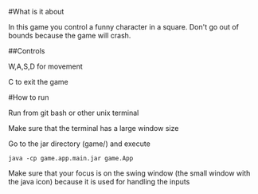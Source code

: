 #What is it about

In this game you control a funny character in a square. Don't go out of bounds because the game will crash.

##Controls

W,A,S,D for movement

C to exit the game

#How to run

Run from git bash or other unix terminal

Make sure that the terminal has a large window size

Go to the jar directory (game/) and execute

`java -cp game.app.main.jar game.App`

Make sure that your focus is on the swing window (the small window with the java icon) because it is used for handling the inputs

